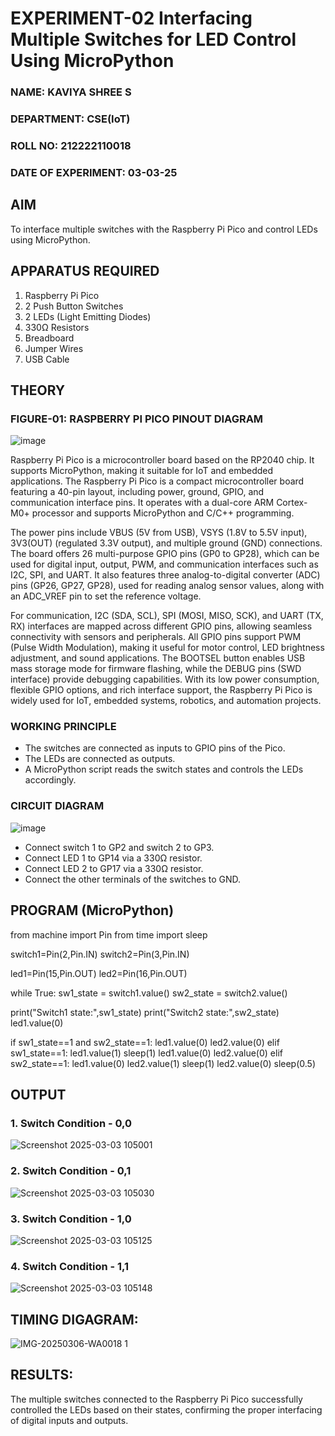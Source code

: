 # EXPERIMENT-02 Interfacing Multiple Switches for LED Control Using MicroPython

### NAME:  KAVIYA SHREE S
### DEPARTMENT: CSE(IoT)
### ROLL NO: 212222110018
### DATE OF EXPERIMENT: 03-03-25

## AIM
To interface multiple switches with the Raspberry Pi Pico and control LEDs using MicroPython.

## APPARATUS REQUIRED
1. Raspberry Pi Pico
2. 2 Push Button Switches
3. 2 LEDs (Light Emitting Diodes)
4. 330Ω Resistors
5. Breadboard
6. Jumper Wires
7. USB Cable

## THEORY

### FIGURE-01: RASPBERRY PI PICO PINOUT DIAGRAM
![image](https://github.com/user-attachments/assets/8f12b745-e72b-460a-8c11-aa9309425bab)

Raspberry Pi Pico is a microcontroller board based on the RP2040 chip. It supports MicroPython, making it suitable for IoT and embedded applications. The Raspberry Pi Pico is a compact microcontroller board featuring a 40-pin layout, including power, ground, GPIO, and communication interface pins. It operates with a dual-core ARM Cortex-M0+ processor and supports MicroPython and C/C++ programming.

The power pins include VBUS (5V from USB), VSYS (1.8V to 5.5V input), 3V3(OUT) (regulated 3.3V output), and multiple ground (GND) connections. The board offers 26 multi-purpose GPIO pins (GP0 to GP28), which can be used for digital input, output, PWM, and communication interfaces such as I2C, SPI, and UART. It also features three analog-to-digital converter (ADC) pins (GP26, GP27, GP28), used for reading analog sensor values, along with an ADC_VREF pin to set the reference voltage.

For communication, I2C (SDA, SCL), SPI (MOSI, MISO, SCK), and UART (TX, RX) interfaces are mapped across different GPIO pins, allowing seamless connectivity with sensors and peripherals. All GPIO pins support PWM (Pulse Width Modulation), making it useful for motor control, LED brightness adjustment, and sound applications. The BOOTSEL button enables USB mass storage mode for firmware flashing, while the DEBUG pins (SWD interface) provide debugging capabilities. With its low power consumption, flexible GPIO options, and rich interface support, the Raspberry Pi Pico is widely used for IoT, embedded systems, robotics, and automation projects.

### WORKING PRINCIPLE

- The switches are connected as inputs to GPIO pins of the Pico.
- The LEDs are connected as outputs.
- A MicroPython script reads the switch states and controls the LEDs accordingly.

### CIRCUIT DIAGRAM
![image](https://github.com/user-attachments/assets/1c7234b9-5041-4156-94b8-0b846adb6b8e) 

- Connect switch 1 to GP2 and switch 2 to GP3.
- Connect LED 1 to GP14 via a 330Ω resistor.
- Connect LED 2 to GP17 via a 330Ω resistor.
- Connect the other terminals of the switches to GND.

## PROGRAM (MicroPython)

from machine import Pin
from time import sleep

switch1=Pin(2,Pin.IN)
switch2=Pin(3,Pin.IN)

led1=Pin(15,Pin.OUT)
led2=Pin(16,Pin.OUT)

while True:
  sw1_state = switch1.value()
  sw2_state = switch2.value()

  print("Switch1 state:",sw1_state)
  print("Switch2 state:",sw2_state)
  led1.value(0)

  if sw1_state==1 and sw2_state==1:
    led1.value(0)
    led2.value(0)
  elif sw1_state==1:
    led1.value(1)
    sleep(1)
    led1.value(0)
    led2.value(0)
  elif sw2_state==1:
    led1.value(0)
    led2.value(1)
    sleep(1)
    led2.value(0)
  sleep(0.5)

## OUTPUT
### 1. Switch Condition - 0,0
![Screenshot 2025-03-03 105001](https://github.com/user-attachments/assets/50c2e8ec-d562-4141-a785-2d4f9e361c34)

### 2. Switch Condition - 0,1
![Screenshot 2025-03-03 105030](https://github.com/user-attachments/assets/cc428df7-9852-4d40-a4ef-860890c33b92)

### 3. Switch Condition - 1,0
![Screenshot 2025-03-03 105125](https://github.com/user-attachments/assets/46a15162-dfe2-40ee-9f50-42213ed0ab45)

### 4. Switch Condition - 1,1
![Screenshot 2025-03-03 105148](https://github.com/user-attachments/assets/4548f757-1ec3-4baf-9652-f65bacc497d4)

## TIMING DIGAGRAM:
![IMG-20250306-WA0018 1](https://github.com/user-attachments/assets/0157c115-398a-4ceb-9b4a-0325c619e7d1)

## RESULTS:
The multiple switches connected to the Raspberry Pi Pico successfully controlled the LEDs based on their states, confirming the proper interfacing of digital inputs and outputs.
